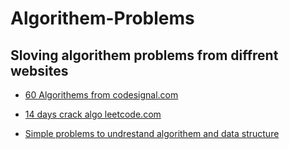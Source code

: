 # Algorithem-Problems

## Sloving algorithem problems from diffrent websites

- [60 Algorithems from codesignal.com](https://github.com/rumiani/algorithem-problems/blob/master/60codesignal/readme.md)

- [14 days crack algo leetcode.com](https://github.com/rumiani/algorithem-problems/blob/master/14daysleetcode/readme.md)

- [Simple problems to undrestand algorithem and data structure](https://github.com/rumiani/algorithem-problems/blob/master/simplealgorithems/simplealgorithems.md)

